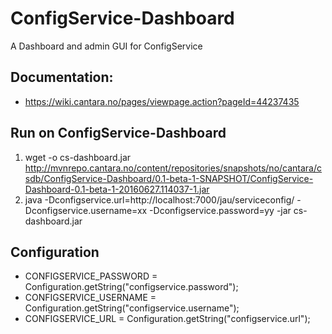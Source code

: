 # ConfigService-Dashboard

A Dashboard and admin GUI for ConfigService

##  Documentation:

* https://wiki.cantara.no/pages/viewpage.action?pageId=44237435



## Run on ConfigService-Dashboard

1. wget -o cs-dashboard.jar http://mvnrepo.cantara.no/content/repositories/snapshots/no/cantara/csdb/ConfigService-Dashboard/0.1-beta-1-SNAPSHOT/ConfigService-Dashboard-0.1-beta-1-20160627.114037-1.jar
2. java -Dconfigservice.url=http://localhost:7000/jau/serviceconfig/ -Dconfigservice.username=xx -Dconfigservice.password=yy -jar cs-dashboard.jar


## Configuration

* CONFIGSERVICE_PASSWORD = Configuration.getString("configservice.password");
* CONFIGSERVICE_USERNAME = Configuration.getString("configservice.username");
* CONFIGSERVICE_URL = Configuration.getString("configservice.url");

